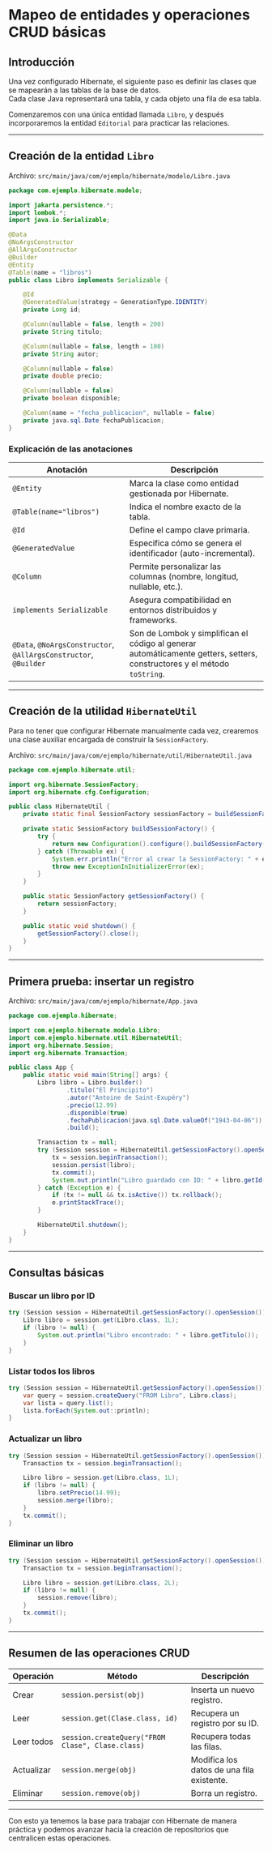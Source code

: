 # Mapeo de entidades y operaciones CRUD básicas

## Introducción

Una vez configurado Hibernate, el siguiente paso es definir las clases que se mapearán a las tablas de la base de datos.  
Cada clase Java representará una tabla, y cada objeto una fila de esa tabla.  

Comenzaremos con una única entidad llamada `Libro`, y después incorporaremos la entidad `Editorial` para practicar las relaciones.

---

## Creación de la entidad `Libro`

Archivo: `src/main/java/com/ejemplo/hibernate/modelo/Libro.java`

```java
package com.ejemplo.hibernate.modelo;

import jakarta.persistence.*;
import lombok.*;
import java.io.Serializable;

@Data
@NoArgsConstructor
@AllArgsConstructor
@Builder
@Entity
@Table(name = "libros")
public class Libro implements Serializable {

    @Id
    @GeneratedValue(strategy = GenerationType.IDENTITY)
    private Long id;

    @Column(nullable = false, length = 200)
    private String titulo;

    @Column(nullable = false, length = 100)
    private String autor;

    @Column(nullable = false)
    private double precio;

    @Column(nullable = false)
    private boolean disponible;

    @Column(name = "fecha_publicacion", nullable = false)
    private java.sql.Date fechaPublicacion;
}
```

### Explicación de las anotaciones

| Anotación | Descripción |
|------------|-------------|
| `@Entity` | Marca la clase como entidad gestionada por Hibernate. |
| `@Table(name="libros")` | Indica el nombre exacto de la tabla. |
| `@Id` | Define el campo clave primaria. |
| `@GeneratedValue` | Especifica cómo se genera el identificador (auto-incremental). |
| `@Column` | Permite personalizar las columnas (nombre, longitud, nullable, etc.). |
| `implements Serializable` | Asegura compatibilidad en entornos distribuidos y frameworks. |
| `@Data`, `@NoArgsConstructor`, `@AllArgsConstructor`, `@Builder` | Son de Lombok y simplifican el código al generar automáticamente getters, setters, constructores y el método `toString`. |

---

## Creación de la utilidad `HibernateUtil`

Para no tener que configurar Hibernate manualmente cada vez, crearemos una clase auxiliar encargada de construir la `SessionFactory`.

Archivo: `src/main/java/com/ejemplo/hibernate/util/HibernateUtil.java`

```java
package com.ejemplo.hibernate.util;

import org.hibernate.SessionFactory;
import org.hibernate.cfg.Configuration;

public class HibernateUtil {
    private static final SessionFactory sessionFactory = buildSessionFactory();

    private static SessionFactory buildSessionFactory() {
        try {
            return new Configuration().configure().buildSessionFactory();
        } catch (Throwable ex) {
            System.err.println("Error al crear la SessionFactory: " + ex);
            throw new ExceptionInInitializerError(ex);
        }
    }

    public static SessionFactory getSessionFactory() {
        return sessionFactory;
    }

    public static void shutdown() {
        getSessionFactory().close();
    }
}
```

---

## Primera prueba: insertar un registro

Archivo: `src/main/java/com/ejemplo/hibernate/App.java`

```java
package com.ejemplo.hibernate;

import com.ejemplo.hibernate.modelo.Libro;
import com.ejemplo.hibernate.util.HibernateUtil;
import org.hibernate.Session;
import org.hibernate.Transaction;

public class App {
    public static void main(String[] args) {
        Libro libro = Libro.builder()
                .titulo("El Principito")
                .autor("Antoine de Saint-Exupéry")
                .precio(12.99)
                .disponible(true)
                .fechaPublicacion(java.sql.Date.valueOf("1943-04-06"))
                .build();

        Transaction tx = null;
        try (Session session = HibernateUtil.getSessionFactory().openSession()) {
            tx = session.beginTransaction();
            session.persist(libro);
            tx.commit();
            System.out.println("Libro guardado con ID: " + libro.getId());
        } catch (Exception e) {
            if (tx != null && tx.isActive()) tx.rollback();
            e.printStackTrace();
        }

        HibernateUtil.shutdown();
    }
}
```

---

## Consultas básicas

### Buscar un libro por ID

```java
try (Session session = HibernateUtil.getSessionFactory().openSession()) {
    Libro libro = session.get(Libro.class, 1L);
    if (libro != null) {
        System.out.println("Libro encontrado: " + libro.getTitulo());
    }
}
```

### Listar todos los libros

```java
try (Session session = HibernateUtil.getSessionFactory().openSession()) {
    var query = session.createQuery("FROM Libro", Libro.class);
    var lista = query.list();
    lista.forEach(System.out::println);
}
```

### Actualizar un libro

```java
try (Session session = HibernateUtil.getSessionFactory().openSession()) {
    Transaction tx = session.beginTransaction();

    Libro libro = session.get(Libro.class, 1L);
    if (libro != null) {
        libro.setPrecio(14.99);
        session.merge(libro);
    }
    tx.commit();
}
```

### Eliminar un libro

```java
try (Session session = HibernateUtil.getSessionFactory().openSession()) {
    Transaction tx = session.beginTransaction();

    Libro libro = session.get(Libro.class, 2L);
    if (libro != null) {
        session.remove(libro);
    }
    tx.commit();
}
```

---

## Resumen de las operaciones CRUD

| Operación | Método | Descripción |
|------------|---------|-------------|
| Crear | `session.persist(obj)` | Inserta un nuevo registro. |
| Leer | `session.get(Clase.class, id)` | Recupera un registro por su ID. |
| Leer todos | `session.createQuery("FROM Clase", Clase.class)` | Recupera todas las filas. |
| Actualizar | `session.merge(obj)` | Modifica los datos de una fila existente. |
| Eliminar | `session.remove(obj)` | Borra un registro. |

---

Con esto ya tenemos la base para trabajar con Hibernate de manera práctica y podemos avanzar hacia la creación de repositorios que centralicen estas operaciones.
